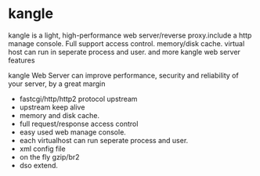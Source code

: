 # kangle


kangle is a light, high-performance web server/reverse proxy.include a http manage console. Full support access control. memory/disk cache. virtual host can run in seperate process and user. and more kangle web server features

kangle Web Server can improve performance, security and reliability of your server, by a great margin

* fastcgi/http/http2 protocol upstream
* upstream keep alive
* memory and disk cache.
* full request/response access control
* easy used web manage console.
* each virtualhost can run seperate process and user.
* xml config file
* on the fly gzip/br2
* dso extend.

